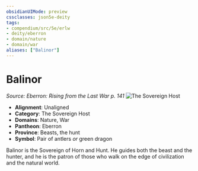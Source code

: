 ```yaml
---
obsidianUIMode: preview
cssclasses: json5e-deity
tags:
- compendium/src/5e/erlw
- deity/eberron
- domain/nature
- domain/war
aliases: ["Balinor"]
---
```

# Balinor
*Source: Eberron: Rising from the Last War p. 141* 
![The Sovereign Host](compendium/deities/img/erlw-the-sovereign-host.webp#symbol)

- **Alignment**: Unaligned
- **Category**: The Sovereign Host
- **Domains**: Nature, War
- **Pantheon**: Eberron
- **Province**: Beasts, the hunt
- **Symbol**: Pair of antlers *or* green dragon

Balinor is the Sovereign of Horn and Hunt. He guides both the beast and the hunter, and he is the patron of those who walk on the edge of civilization and the natural world.